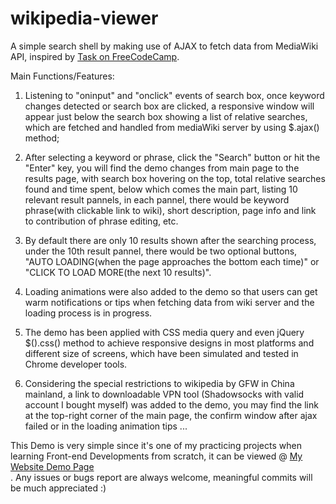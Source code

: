 # wikipedia-viewer

A simple search shell by making use of AJAX to fetch data from MediaWiki API, inspired by <a href = "https://www.freecodecamp.cn/challenges/build-a-wikipedia-viewer" target="_blank">Task on FreeCodeCamp</a>.<br>

Main Functions/Features:
1. Listening to "oninput" and "onclick" events of search box, once keyword changes detected or search box are clicked, a responsive window will appear just below the search box showing a list of relative searches, which are fetched and handled from mediaWiki server by using $.ajax() method;

2. After selecting a keyword or phrase, click the "Search" button or hit the "Enter" key, you will find the demo changes from main page to the results page, with search box hovering on the top, total relative searches found and time spent, below which comes the main part, listing 10 relevant result pannels, in each pannel, there would be keyword phrase(with clickable link to wiki), short description, page info and link to contribution of phrase editing, etc.

3. By default there are only 10 results shown after the searching process, under the 10th result pannel, there would be two optional buttons, "AUTO LOADING(when the page approaches the bottom each time)" or "CLICK TO LOAD MORE(the next 10 results)".

4. Loading animations were also added to the demo so that users can get warm notifications or tips when fetching data from wiki server and the loading process is in progress.

5. The demo has been applied with CSS media query and even jQuery $().css() method to achieve responsive designs in most platforms and different size of screens, which have been simulated and tested in Chrome developer tools.

6. Considering the special restrictions to wikipedia by GFW in China mainland, a link to downloadable VPN tool (Shadowsocks with valid account I bought myself) was added to the demo, you may find the link at the top-right corner of the main page, the confirm window after ajax failed or in the loading animation tips ...

This Demo is very simple since it's one of my practicing projects when learning Front-end Developments from scratch, it can be viewed @ <a href = "https://www.mike652638.com/demo/wiki.html" target="_blank">My Website Demo Page</a><br>.
Any issues or bugs report are always welcome, meaningful commits will be much appreciated :)
